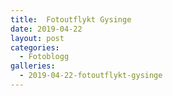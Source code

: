 ```yaml
---
title:  Fotoutflykt Gysinge
date: 2019-04-22
layout: post
categories:
  - Fotoblogg
galleries:
  - 2019-04-22-fotoutflykt-gysinge
---
```

